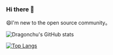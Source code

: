 ### Hi there 👋

<!--
**Dragonchu/Dragonchu** is a ✨ _special_ ✨ repository because its `README.md` (this file) appears on your GitHub profile.

Here are some ideas to get you started:

- 🔭 I’m currently working on ...
- 🌱 I’m currently learning ...
- 👯 I’m looking to collaborate on ...
- 🤔 I’m looking for help with ...
- 💬 Ask me about ...
- 📫 How to reach me: ...
- 😄 Pronouns: ...
- ⚡ Fun fact: ...
-->

😄I'm new to the open source community。

![Dragonchu's GitHub stats](https://github-readme-stats.vercel.app/api?username=Dragonchu&show_icons=true&count_private=true)

[![Top Langs](https://github-readme-stats.vercel.app/api/top-langs/?username=Dragonchu&exclude_repo=MyTwitter,littleScheduler&layout=pie)](https://github.com/anuraghazra/github-readme-stats)

